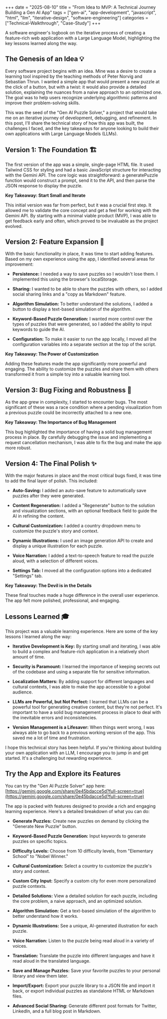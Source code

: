 +++
date = "2025-08-10"
title = "From Idea to MVP: A Technical Journey Building a Gen AI App"
tags = ["gen-ai", "app-development", "javascript", "html", "llm", "iterative-design", "software-engineering"]
categories = ["Technical-Walkthrough", "Case-Study"]
+++

A software engineer's logbook on the iterative process of creating a feature-rich web application with a Large Language Model, highlighting the key lessons learned along the way.

## The Genesis of an Idea 💡
Every software project begins with an idea. Mine was a desire to create a learning tool inspired by the teaching methods of Peter Norvig and Sebastian Thrun. I wanted a simple app that would present a new puzzle at the click of a button, but with a twist: it would also provide a detailed solution, explaining the nuances from a naive approach to an optimized one. The goal was to help users recognize underlying algorithmic patterns and improve their problem-solving skills.

This was the seed of the "Gen AI Puzzle Solver," a project that would take me on an iterative journey of development, debugging, and refinement. In this post, I'll share the technical story of how this app was built, the challenges I faced, and the key takeaways for anyone looking to build their own applications with Large Language Models (LLMs).

## Version 1: The Foundation 🏗️
The first version of the app was a simple, single-page HTML file. It used Tailwind CSS for styling and had a basic JavaScript structure for interacting with the Gemini API. The core logic was straightforward: a generatePuzzle function would construct a prompt, send it to the API, and then parse the JSON response to display the puzzle.

**Key Takeaway: Start Small and Iterate**

This initial version was far from perfect, but it was a crucial first step. It allowed me to validate the core concept and get a feel for working with the Gemini API. By starting with a minimal viable product (MVP), I was able to get feedback early and often, which proved to be invaluable as the project evolved.

## Version 2: Feature Expansion 🚀
With the basic functionality in place, it was time to start adding features. Based on my own experience using the app, I identified several areas for improvement:

*   **Persistence:** I needed a way to save puzzles so I wouldn't lose them. I implemented this using the browser's localStorage.

*   **Sharing:** I wanted to be able to share the puzzles with others, so I added social sharing links and a "copy as Markdown" feature.

*   **Algorithm Simulation:** To better understand the solutions, I added a button to display a text-based simulation of the algorithm.

*   **Keyword-Based Puzzle Generation:** I wanted more control over the types of puzzles that were generated, so I added the ability to input keywords to guide the AI.

*   **Configuration:** To make it easier to run the app locally, I moved all the configuration variables into a separate section at the top of the script.

**Key Takeaway: The Power of Customization**

Adding these features made the app significantly more powerful and engaging. The ability to customize the puzzles and share them with others transformed it from a simple toy into a valuable learning tool.

## Version 3: Bug Fixing and Robustness 🐞
As the app grew in complexity, I started to encounter bugs. The most significant of these was a race condition where a pending visualization from a previous puzzle could be incorrectly attached to a new one.

**Key Takeaway: The Importance of Bug Management**

This bug highlighted the importance of having a solid bug management process in place. By carefully debugging the issue and implementing a request cancellation mechanism, I was able to fix the bug and make the app more robust.

## Version 4: The Final Polish ✨
With the major features in place and the most critical bugs fixed, it was time to add the final layer of polish. This included:

*   **Auto-Saving:** I added an auto-save feature to automatically save puzzles after they were generated.

*   **Content Regeneration:** I added a "Regenerate" button to the solution and visualization sections, with an optional feedback field to guide the AI in refining the content.

*   **Cultural Customization:** I added a country dropdown menu to customize the puzzle's story and context.

*   **Dynamic Illustrations:** I used an image generation API to create and display a unique illustration for each puzzle.

*   **Voice Narration:** I added a text-to-speech feature to read the puzzle aloud, with a selection of different voices.

*   **Settings Tab:** I moved all the configuration options into a dedicated "Settings" tab.

**Key Takeaway: The Devil is in the Details**

These final touches made a huge difference in the overall user experience. The app felt more polished, professional, and engaging.

## Lessons Learned 🎓
This project was a valuable learning experience. Here are some of the key lessons I learned along the way:

*   **Iterative Development is Key:** By starting small and iterating, I was able to build a complex and feature-rich application in a relatively short amount of time.

*   **Security is Paramount:** I learned the importance of keeping secrets out of the codebase and using a separate file for sensitive information.

*   **Localization Matters:** By adding support for different languages and cultural contexts, I was able to make the app accessible to a global audience.

*   **LLMs are Powerful, but Not Perfect:** I learned that LLMs can be a powerful tool for generating creative content, but they're not perfect. It's important to have a solid bug management process in place to deal with the inevitable errors and inconsistencies.

*   **Version Management is a Lifesaver:** When things went wrong, I was always able to go back to a previous working version of the app. This saved me a lot of time and frustration.

I hope this technical story has been helpful. If you're thinking about building your own application with an LLM, I encourage you to jump in and get started. It's a challenging but rewarding experience.

## Try the App and Explore its Features
You can try the "Gen AI Puzzle Solver" app here: [https://gemini.google.com/share/0e45bdacce5d?full-screen=true](https://gemini.google.com/share/0e45bdacce5d?full-screen=true)

The app is packed with features designed to provide a rich and engaging learning experience. Here's a detailed breakdown of what you can do:

*   **Generate Puzzles:** Create new puzzles on demand by clicking the "Generate New Puzzle" button.

*   **Keyword-Based Puzzle Generation:** Input keywords to generate puzzles on specific topics.

*   **Difficulty Levels:** Choose from 10 difficulty levels, from "Elementary School" to "Nobel Winner."

*   **Cultural Customization:** Select a country to customize the puzzle's story and context.

*   **Custom City Input:** Specify a custom city for even more personalized puzzle contexts.

*   **Detailed Solutions:** View a detailed solution for each puzzle, including the core problem, a naive approach, and an optimized solution.

*   **Algorithm Simulation:** Get a text-based simulation of the algorithm to better understand how it works.

*   **Dynamic Illustrations:** See a unique, AI-generated illustration for each puzzle.

*   **Voice Narration:** Listen to the puzzle being read aloud in a variety of voices.

*   **Translation:** Translate the puzzle into different languages and have it read aloud in the translated language.

*   **Save and Manage Puzzles:** Save your favorite puzzles to your personal library and view them later.

*   **Import/Export:** Export your puzzle library to a JSON file and import it back, or export individual puzzles as standalone HTML or Markdown files.

*   **Advanced Social Sharing:** Generate different post formats for Twitter, LinkedIn, and a full blog post in Markdown.
